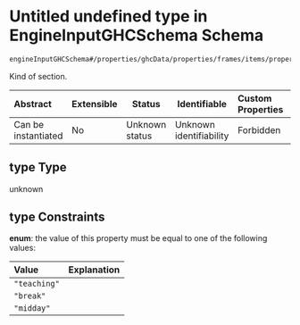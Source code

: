 # Untitled undefined type in EngineInputGHCSchema Schema

```txt
engineInputGHCSchema#/properties/ghcData/properties/frames/items/properties/sections/items/properties/type
```

Kind of section.


| Abstract            | Extensible | Status         | Identifiable            | Custom Properties | Additional Properties | Access Restrictions | Defined In                                                         |
| :------------------ | ---------- | -------------- | ----------------------- | :---------------- | --------------------- | ------------------- | ------------------------------------------------------------------ |
| Can be instantiated | No         | Unknown status | Unknown identifiability | Forbidden         | Allowed               | none                | [ghc.schema.json\*](../out/ghc.schema.json "open original schema") |

## type Type

unknown

## type Constraints

**enum**: the value of this property must be equal to one of the following values:

| Value        | Explanation |
| :----------- | ----------- |
| `"teaching"` |             |
| `"break"`    |             |
| `"midday"`   |             |
